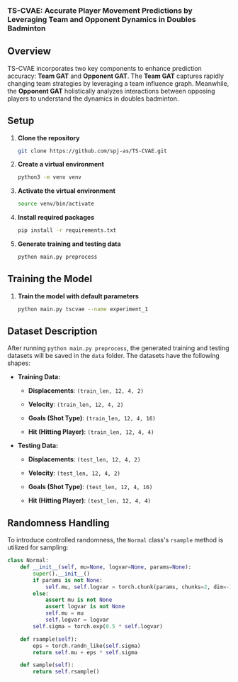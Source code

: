 ### TS-CVAE: Accurate Player Movement Predictions by Leveraging Team and Opponent Dynamics in Doubles Badminton

## Overview
TS-CVAE incorporates two key components to enhance prediction accuracy: **Team GAT** and **Opponent GAT**. The **Team GAT** captures rapidly changing team strategies by leveraging a team influence graph. Meanwhile, the **Opponent GAT** holistically analyzes interactions between opposing players to understand the dynamics in doubles badminton.

## Setup

1. **Clone the repository**
    ```bash
    git clone https://github.com/spj-as/TS-CVAE.git
    ```

2. **Create a virtual environment**
   ```bash
   python3 -m venv venv
   ```

3. **Activate the virtual environment**
   ```bash
   source venv/bin/activate
   ```

4. **Install required packages**
   ```bash
   pip install -r requirements.txt
   ```

5. **Generate training and testing data**
   ```bash
   python main.py preprocess
   ```

## Training the Model

1. **Train the model with default parameters**
    ```bash
    python main.py tscvae --name experiment_1 
    ```

## Dataset Description

After running `python main.py preprocess`, the generated training and testing datasets will be saved in the `data` folder. The datasets have the following shapes:

- **Training Data:**
  
  - **Displacements**: `(train_len, 12, 4, 2)`
  
  - **Velocity**: `(train_len, 12, 4, 2)`
  
  - **Goals (Shot Type)**: `(train_len, 12, 4, 16)`
  
  - **Hit (Hitting Player)**: `(train_len, 12, 4, 4)`

- **Testing Data:**

  - **Displacements**: `(test_len, 12, 4, 2)`
  
  - **Velocity**: `(test_len, 12, 4, 2)`
  
  - **Goals (Shot Type)**: `(test_len, 12, 4, 16)`
  
  - **Hit (Hitting Player)**: `(test_len, 12, 4, 4)`

## Randomness Handling

To introduce controlled randomness, the `Normal` class's `rsample` method is utilized for sampling:

```python
class Normal:
    def __init__(self, mu=None, logvar=None, params=None):
        super().__init__()
        if params is not None:
            self.mu, self.logvar = torch.chunk(params, chunks=2, dim=-1)
        else:
            assert mu is not None
            assert logvar is not None
            self.mu = mu
            self.logvar = logvar
        self.sigma = torch.exp(0.5 * self.logvar)

    def rsample(self):
        eps = torch.randn_like(self.sigma)
        return self.mu + eps * self.sigma

    def sample(self):
        return self.rsample()
```
